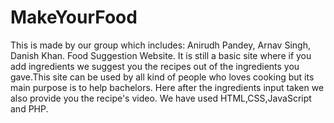 # MakeYourFood
This is made by our group which includes:
Anirudh Pandey,
Arnav Singh,
Danish Khan.
Food Suggestion Website.
It is still a basic site where if you add ingredients we suggest you the recipes out of the ingredients you gave.This site can be used by all kind of people who loves cooking but its main purpose is to help bachelors.
Here after the ingredients input taken we also provide you the recipe's video.
We have used HTML,CSS,JavaScript and PHP.
